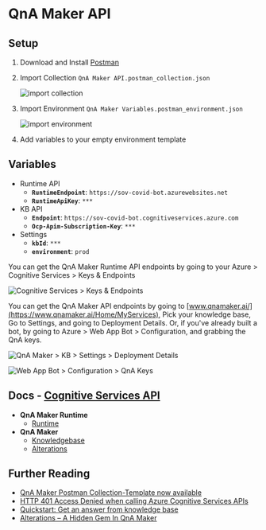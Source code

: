 # QnA Maker API

## Setup

1. Download and Install [Postman](https://www.postman.com/)
2. Import Collection `QnA Maker API.postman_collection.json`

   ![import collection](https://i.imgur.com/1TY2ZJo.png)

3. Import Environment `QnA Maker Variables.postman_environment.json`

   ![import environment](https://i.imgur.com/5zzcwh8.png)

4. Add variables to your empty environment template

## Variables


* Runtime API
  * **`RuntimeEndpoint`**: `https://sov-covid-bot.azurewebsites.net`
  * **`RuntimeApiKey`**: `***`
* KB API
  * **`Endpoint`**: `https://sov-covid-bot.cognitiveservices.azure.com`
  * **`Ocp-Apim-Subscription-Key`**: `***`
* Settings
  * **`kbId`**: `***`
  * **`environment`**: `prod`

You can get the QnA Maker Runtime API endpoints by going to your Azure > Cognitive Services > Keys & Endpoints

![Cognitive Services > Keys & Endpoints](https://i.imgur.com/s3xOTiW.png)

You can get the QnA Maker API endpoints by going to [www.qnamaker.ai/](https://www.qnamaker.ai/Home/MyServices), Pick your knowledge base, Go to Settings, and going to Deployment Details.  Or, if you've already built a bot, by going to Azure > Web App Bot > Configuration, and grabbing the QnA keys.

![QnA Maker > KB > Settings > Deployment Details](https://i.imgur.com/gS6whbm.png)

![Web App Bot > Configuration > QnA Keys](https://i.imgur.com/3fsPNHb.png)


## Docs - [Cognitive Services API](https://docs.microsoft.com/en-us/rest/api/cognitiveservices/)

* **QnA Maker Runtime**
  * [Runtime](https://docs.microsoft.com/en-us/rest/api/cognitiveservices/qnamakerruntime/runtime)
* **QnA Maker**
  * [Knowledgebase](https://docs.microsoft.com/en-us/rest/api/cognitiveservices/qnamaker/knowledgebase)
  * [Alterations](https://docs.microsoft.com/en-us/rest/api/cognitiveservices/qnamaker/alterations)


## Further Reading

* [QnA Maker Postman Collection-Template now available](https://bisser.io/qna-maker-postman-collection-template-now-available/)
* [HTTP 401 Access Denied when calling Azure Cognitive Services APIs](https://blogs.msdn.microsoft.com/kwill/2017/05/17/http-401-access-denied-when-calling-azure-cognitive-services-apis/)
* [Quickstart: Get an answer from knowledge base](https://docs.microsoft.com/en-us/azure/cognitive-services/qnamaker/quickstarts/get-answer-from-knowledge-base-using-url-tool?pivots=url-test-tool-postman)
* [Alterations – A Hidden Gem In QnA Maker](https://www.datafish.eu/article/alterations-a-hidden-gem-in-qnamaker/)
